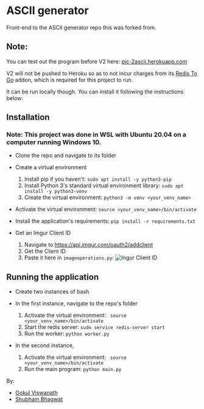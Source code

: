 # ASCII generator

Front-end to the ASCII generator repo this was forked from.

## Note: 
You can test out the program before V2 here: [pic-2ascii.herokuapp.com](https://pic-2ascii.herokuapp.com/)

V2 will not be pushed to Heroku so as to not incur charges from its [Redis To Go](https://elements.heroku.com/addons/redistogo) addon, which is required for this project to run.

It can be run locally though. You can install it following the instructions below:

## Installation

### Note: This project was done in WSL with Ubuntu 20.04 on a computer running Windows 10.

- Clone the repo and navigate to its folder
- Create a virtual environment

    1. Install pip if you haven't: `sudo apt install -y python3-pip`
    2. Install Python 3's standard virtual environment library: `sudo apt install -y python3-venv`
    3. Create the virtual environment: `python3 -m venv <your_venv_name>`
- Activate the virtual environment: `source <your_venv_name>/bin/activate`
- Install the application's requirements: `pip install -r requirements.txt`

- Get an Imgur Client ID
    1. Navigate to https://api.imgur.com/oauth2/addclient
    2. Get the Client ID
    3. Paste it here in `imageoperations.py`:
    ![Ingur Client ID](https://i.imgur.com/GYa1kpJ.png)

    
## Running the application

- Create two instances of bash
- In the first instance, navigate to the repo's folder
    1. Activate the virtual environment: ` source <your_venv_name>/bin/activate`
    2. Start the redis server: `sudo service redis-server start`
    3. Run the worker: `python worker.py`

- In the second instance,
    1. Activate the virtual environment: ` source <your_venv_name>/bin/activate`
    2. Run the main program: `python main.py`


By:
- [Gokul Viswanath](https://1gokul.github.io/)
- [Shubham Bhagwat](https://shubhamxb.github.io/)

